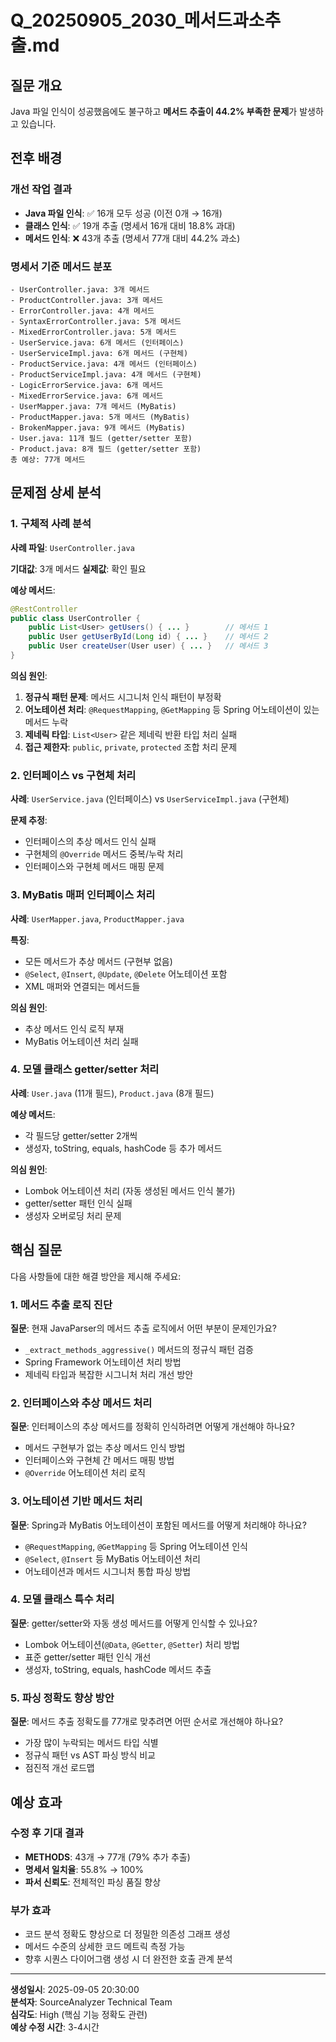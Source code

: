 # Q_20250905_2030_메서드과소추출.md

## 질문 개요

Java 파일 인식이 성공했음에도 불구하고 **메서드 추출이 44.2% 부족한 문제**가 발생하고 있습니다.

## 전후 배경

### 개선 작업 결과
- **Java 파일 인식**: ✅ 16개 모두 성공 (이전 0개 → 16개)
- **클래스 인식**: ✅ 19개 추출 (명세서 16개 대비 18.8% 과대)
- **메서드 인식**: ❌ 43개 추출 (명세서 77개 대비 44.2% 과소)

### 명세서 기준 메서드 분포
```
- UserController.java: 3개 메서드
- ProductController.java: 3개 메서드  
- ErrorController.java: 4개 메서드
- SyntaxErrorController.java: 5개 메서드
- MixedErrorController.java: 5개 메서드
- UserService.java: 6개 메서드 (인터페이스)
- UserServiceImpl.java: 6개 메서드 (구현체)
- ProductService.java: 4개 메서드 (인터페이스)
- ProductServiceImpl.java: 4개 메서드 (구현체)
- LogicErrorService.java: 6개 메서드
- MixedErrorService.java: 6개 메서드
- UserMapper.java: 7개 메서드 (MyBatis)
- ProductMapper.java: 5개 메서드 (MyBatis)
- BrokenMapper.java: 9개 메서드 (MyBatis)
- User.java: 11개 필드 (getter/setter 포함)
- Product.java: 8개 필드 (getter/setter 포함)
총 예상: 77개 메서드
```

## 문제점 상세 분석

### 1. 구체적 사례 분석
**사례 파일**: `UserController.java`

**기대값**: 3개 메서드
**실제값**: 확인 필요

**예상 메서드**:
```java
@RestController
public class UserController {
    public List<User> getUsers() { ... }        // 메서드 1
    public User getUserById(Long id) { ... }    // 메서드 2  
    public User createUser(User user) { ... }   // 메서드 3
}
```

**의심 원인**:
1. **정규식 패턴 문제**: 메서드 시그니처 인식 패턴이 부정확
2. **어노테이션 처리**: `@RequestMapping`, `@GetMapping` 등 Spring 어노테이션이 있는 메서드 누락
3. **제네릭 타입**: `List<User>` 같은 제네릭 반환 타입 처리 실패
4. **접근 제한자**: `public`, `private`, `protected` 조합 처리 문제

### 2. 인터페이스 vs 구현체 처리
**사례**: `UserService.java` (인터페이스) vs `UserServiceImpl.java` (구현체)

**문제 추정**:
- 인터페이스의 추상 메서드 인식 실패
- 구현체의 `@Override` 메서드 중복/누락 처리
- 인터페이스와 구현체 메서드 매핑 문제

### 3. MyBatis 매퍼 인터페이스 처리  
**사례**: `UserMapper.java`, `ProductMapper.java`

**특징**:
- 모든 메서드가 추상 메서드 (구현부 없음)
- `@Select`, `@Insert`, `@Update`, `@Delete` 어노테이션 포함
- XML 매퍼와 연결되는 메서드들

**의심 원인**:
- 추상 메서드 인식 로직 부재
- MyBatis 어노테이션 처리 실패

### 4. 모델 클래스 getter/setter 처리
**사례**: `User.java` (11개 필드), `Product.java` (8개 필드)

**예상 메서드**:
- 각 필드당 getter/setter 2개씩
- 생성자, toString, equals, hashCode 등 추가 메서드

**의심 원인**:
- Lombok 어노테이션 처리 (자동 생성된 메서드 인식 불가)
- getter/setter 패턴 인식 실패
- 생성자 오버로딩 처리 문제

## 핵심 질문

다음 사항들에 대한 해결 방안을 제시해 주세요:

### 1. 메서드 추출 로직 진단
**질문**: 현재 JavaParser의 메서드 추출 로직에서 어떤 부분이 문제인가요?
- `_extract_methods_aggressive()` 메서드의 정규식 패턴 검증
- Spring Framework 어노테이션 처리 방법
- 제네릭 타입과 복잡한 시그니처 처리 개선 방안

### 2. 인터페이스와 추상 메서드 처리
**질문**: 인터페이스의 추상 메서드를 정확히 인식하려면 어떻게 개선해야 하나요?
- 메서드 구현부가 없는 추상 메서드 인식 방법
- 인터페이스와 구현체 간 메서드 매핑 방법
- `@Override` 어노테이션 처리 로직

### 3. 어노테이션 기반 메서드 처리
**질문**: Spring과 MyBatis 어노테이션이 포함된 메서드를 어떻게 처리해야 하나요?
- `@RequestMapping`, `@GetMapping` 등 Spring 어노테이션 인식
- `@Select`, `@Insert` 등 MyBatis 어노테이션 처리
- 어노테이션과 메서드 시그니처 통합 파싱 방법

### 4. 모델 클래스 특수 처리
**질문**: getter/setter와 자동 생성 메서드를 어떻게 인식할 수 있나요?
- Lombok 어노테이션(`@Data`, `@Getter`, `@Setter`) 처리 방법
- 표준 getter/setter 패턴 인식 개선
- 생성자, toString, equals, hashCode 메서드 추출

### 5. 파싱 정확도 향상 방안
**질문**: 메서드 추출 정확도를 77개로 맞추려면 어떤 순서로 개선해야 하나요?
- 가장 많이 누락되는 메서드 타입 식별
- 정규식 패턴 vs AST 파싱 방식 비교
- 점진적 개선 로드맵

## 예상 효과

### 수정 후 기대 결과
- **METHODS**: 43개 → 77개 (79% 추가 추출)
- **명세서 일치율**: 55.8% → 100%
- **파서 신뢰도**: 전체적인 파싱 품질 향상

### 부가 효과
- 코드 분석 정확도 향상으로 더 정밀한 의존성 그래프 생성
- 메서드 수준의 상세한 코드 메트릭 측정 가능
- 향후 시퀀스 다이어그램 생성 시 더 완전한 호출 관계 분석

---

**생성일시**: 2025-09-05 20:30:00  
**분석자**: SourceAnalyzer Technical Team  
**심각도**: High (핵심 기능 정확도 관련)  
**예상 수정 시간**: 3-4시간


